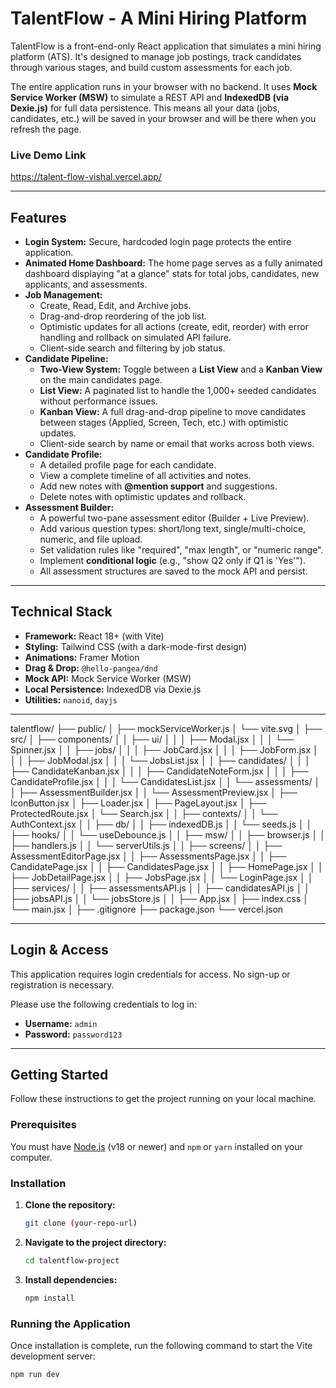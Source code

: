 # TalentFlow - A Mini Hiring Platform

TalentFlow is a front-end-only React application that simulates a mini hiring platform (ATS). It's designed to manage job postings, track candidates through various stages, and build custom assessments for each job.

The entire application runs in your browser with no backend. It uses **Mock Service Worker (MSW)** to simulate a REST API and **IndexedDB (via Dexie.js)** for full data persistence. This means all your data (jobs, candidates, etc.) will be saved in your browser and will be there when you refresh the page.

### Live Demo Link

https://talent-flow-vishal.vercel.app/

---

## Features

* **Login System:** Secure, hardcoded login page protects the entire application.
* **Animated Home Dashboard:** The home page serves as a fully animated dashboard displaying "at a glance" stats for total jobs, candidates, new applicants, and assessments.
* **Job Management:**
    * Create, Read, Edit, and Archive jobs.
    * Drag-and-drop reordering of the job list.
    * Optimistic updates for all actions (create, edit, reorder) with error handling and rollback on simulated API failure.
    * Client-side search and filtering by job status.
* **Candidate Pipeline:**
    * **Two-View System:** Toggle between a **List View** and a **Kanban View** on the main candidates page.
    * **List View:** A paginated list to handle the 1,000+ seeded candidates without performance issues.
    * **Kanban View:** A full drag-and-drop pipeline to move candidates between stages (Applied, Screen, Tech, etc.) with optimistic updates.
    * Client-side search by name or email that works across both views.
* **Candidate Profile:**
    * A detailed profile page for each candidate.
    * View a complete timeline of all activities and notes.
    * Add new notes with **@mention support** and suggestions.
    * Delete notes with optimistic updates and rollback.
* **Assessment Builder:**
    * A powerful two-pane assessment editor (Builder + Live Preview).
    * Add various question types: short/long text, single/multi-choice, numeric, and file upload.
    * Set validation rules like "required", "max length", or "numeric range".
    * Implement **conditional logic** (e.g., "show Q2 only if Q1 is 'Yes'").
    * All assessment structures are saved to the mock API and persist.

---

## Technical Stack

* **Framework:** React 18+ (with Vite)
* **Styling:** Tailwind CSS (with a dark-mode-first design)
* **Animations:** Framer Motion
* **Drag & Drop:** `@hello-pangea/dnd`
* **Mock API:** Mock Service Worker (MSW)
* **Local Persistence:** IndexedDB via Dexie.js
* **Utilities:** `nanoid`, `dayjs`

---
talentflow/
├── public/
│   ├── mockServiceWorker.js
│   └── vite.svg
│
├── src/
│   ├── components/
│   │   ├── ui/
│   │   │   ├── Modal.jsx
│   │   │   └── Spinner.jsx
│   │   ├── jobs/
│   │   │   ├── JobCard.jsx
│   │   │   ├── JobForm.jsx
│   │   │   ├── JobModal.jsx
│   │   │   └── JobsList.jsx
│   │   ├── candidates/
│   │   │   ├── CandidateKanban.jsx
│   │   │   ├── CandidateNoteForm.jsx
│   │   │   ├── CandidateProfile.jsx
│   │   │   └── CandidatesList.jsx
│   │   └── assessments/
│   │       ├── AssessmentBuilder.jsx
│   │       └── AssessmentPreview.jsx
│   ├── IconButton.jsx
│   ├── Loader.jsx
│   ├── PageLayout.jsx
│   ├── ProtectedRoute.jsx
│   └── Search.jsx
│
│   ├── contexts/
│   │   └── AuthContext.jsx
│
│   ├── db/
│   │   ├── indexedDB.js
│   │   └── seeds.js
│
│   ├── hooks/
│   │   └── useDebounce.js
│
│   ├── msw/
│   │   ├── browser.js
│   │   ├── handlers.js
│   │   └── serverUtils.js
│
│   ├── screens/
│   │   ├── AssessmentEditorPage.jsx
│   │   ├── AssessmentsPage.jsx
│   │   ├── CandidatePage.jsx
│   │   ├── CandidatesPage.jsx
│   │   ├── HomePage.jsx
│   │   ├── JobDetailPage.jsx
│   │   ├── JobsPage.jsx
│   │   └── LoginPage.jsx
│
│   ├── services/
│   │   ├── assessmentsAPI.js
│   │   ├── candidatesAPI.js
│   │   ├── jobsAPI.js
│   │   └── jobsStore.js
│
│   ├── App.jsx
│   ├── index.css
│   └── main.jsx
│
├── .gitignore
├── package.json
└── vercel.json

---
## Login & Access

This application requires login credentials for access. No sign-up or registration is necessary.

Please use the following credentials to log in:

* **Username:** `admin`
* **Password:** `password123`

---

## Getting Started

Follow these instructions to get the project running on your local machine.

### Prerequisites

You must have [Node.js](https://nodejs.org/) (v18 or newer) and `npm` or `yarn` installed on your computer.

### Installation

1.  **Clone the repository:**
    ```sh
    git clone (your-repo-url)
    ```
2.  **Navigate to the project directory:**
    ```sh
    cd talentflow-project
    ```
3.  **Install dependencies:**
    ```sh
    npm install
    ```

### Running the Application

Once installation is complete, run the following command to start the Vite development server:

```sh
npm run dev
